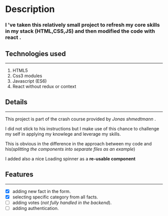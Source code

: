 # Description

### I 've taken this relatively small project to refresh my core skills in my stack (HTML,CSS,JS) and then modified the code with react .

## Technologies used

---

1. HTML5
2. Css3 modules
3. Javascript (ES6)
4. React without redux or context

## Details

---

This project is part of the crash course provided by _Jonas shmedtmann_ .

I did not stick to his instructions but I make use of this chance to challenge my self in applying my knowlege and leverage my skills.

This is obvious in the difference in the approach between my code and his(_splitting the components into separate files as an example_)

I added also a nice Loading spinner as a **re-usable component**

## Features

---

- [x] adding new fact in the form.
- [x] selecting specific category from all facts.
- [ ] adding votes (_not fully handled in the backend_).
- [ ] adding authentication.
